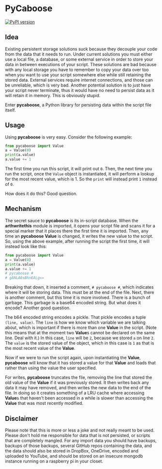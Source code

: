 PyCaboose
=========

[![PyPI version](https://badge.fury.io/py/pycaboose.svg)](https://badge.fury.io/py/pycaboose)


Idea
----

Existing persistent storage solutions suck because they decouple your code from
the data that it needs to run. Under current solutions you must either use a
local file, a database, or some external service in order to store your data
in between executions of your script. These solutions are bad because with any
local storage you have to remember to copy your data over too when you want
to use your script somewhere else while still retaining the stored data.
External services require internet connections, and those can be unreliable,
which is very bad. Another potential solution is to just have your script
never terminate, thus it would have no need to persist data as it will retain
it in memory. This is obviously stupid.

Enter **pycaboose**, a Python library for persisting data within the script file
itself.

Usage
-----

Using **pycaboose** is very easy. Consider the following example:

```python
from pycaboose import Value
a = Value(0)
print(a.value)
a.value += 1
```

The first time you run this script, it will print out `0`. Then, the next time
you run the script, once the `Value` object is instantiated, it will perform a 
lookup for the most recent value, which is 1. So the `print` will instead print
`1` instead of `0`.

How does it do this? Good question.

Mechanism
---------

The secret sauce to **pycaboose** is its in-script database. When the **arthwritethis**
module is imported, it opens your script file and scans it for a special marker
that it places there the first time it is imported. Then, any time an **pycaboose**
**Value** is changed, it writes the new value to the script. So, using the
above example, after running the script the first time, it will instead look
like this:


```python
from pycaboose import Value
a = Value(0)
print(a.value)
a.value += 1
# pycaboose #
# gANLA0sBhnEALg==
```

Breaking that down, it inserted a comment, `# pycaboose #`, which indicates where
it will be storing data. This must be at the end of the file. Next, there is
another comment, but this time it is more involved. 
There is a bunch of garbage. This garbage is a base64 encoded string. But what
does it encode? Another good question.

The b64 encoded string encodes a pickle. That pickle encodes a tuple
`(line, value)`. The `line` is how we know which variable we are talking about,
which is important if there is more than one **Value** in the script.
(Note this means that at the moment two **Value**s cannot be declared
on the same line. Deal with it.)
In this case, `line` will be `2`, because we stored `a` on line `2`.
The `value` is the stored value of the object, which in this case is `1`
as that is the most recent value of the **Value**.

Now if we were to run the script again, upon instantiating the **Value**,
**pycaboose** will know that it has stored a value for that **Value** and loads
that rather than using the value the user specified.

For writes, **pycaboose** truncates the file, removing the line that stored the
old value of the **Value** if it was previously stored. It then writes back
any data it may have removed, and then writes the new data to the end of the
file. In doing so it creates something of a LRU cache where accessing
**Value**s that haven't been accessed in a while is slower than accessing the
**Value** that was most recently modified.

Disclaimer
----------

Please note that this is more or less a joke and not really meant to be used.
Please don't hold me responsible for data that is not persisted, or scripts
that are completely mangled. For any import data you should have backups,
backups of those backups, several GitHub repos containing the data, and the
data should also be stored in DropBox, OneDrive, encoded and uploaded to
YouTube, and should be stored on an insecure mongodb instance running on
a raspberry pi in your closet.
